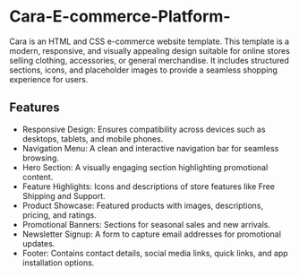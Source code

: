 # Cara-E-commerce-Platform-
Cara is an HTML and CSS e-commerce website template. This template is a modern, responsive, and visually appealing design suitable for online stores selling clothing, accessories, or general merchandise. It includes structured sections, icons, and placeholder images to provide a seamless shopping experience for users.

## Features
- Responsive Design: Ensures compatibility across devices such as desktops, tablets, and mobile phones.
- Navigation Menu: A clean and interactive navigation bar for seamless browsing.
- Hero Section: A visually engaging section highlighting promotional content.
- Feature Highlights: Icons and descriptions of store features like Free Shipping and Support.
- Product Showcase: Featured products with images, descriptions, pricing, and ratings.
- Promotional Banners: Sections for seasonal sales and new arrivals.
- Newsletter Signup: A form to capture email addresses for promotional updates.
- Footer: Contains contact details, social media links, quick links, and app installation options.
